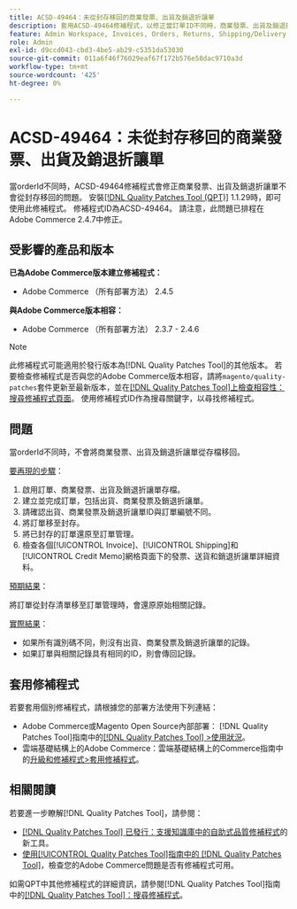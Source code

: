 ```yaml
---
title: ACSD-49464：未從封存移回的商業發票、出貨及銷退折讓單
description: 套用ACSD-49464修補程式，以修正當訂單ID不同時，商業發票、出貨及銷退折讓單不會從封存移回的Adobe Commerce問題。
feature: Admin Workspace, Invoices, Orders, Returns, Shipping/Delivery
role: Admin
exl-id: d9ccd043-cbd3-4be5-ab29-c5351da53030
source-git-commit: 011a6f46f76029eaf67f172b576e58dac9710a3d
workflow-type: tm+mt
source-wordcount: '425'
ht-degree: 0%

---
```


# ACSD-49464：未從封存移回的商業發票、出貨及銷退折讓單

當orderId不同時，ACSD-49464修補程式會修正商業發票、出貨及銷退折讓單不會從封存移回的問題。 安裝[[!DNL Quality Patches Tool (QPT)]](https://experienceleague.adobe.com/en/docs/commerce-operations/tools/quality-patches-tool/quality-patches-tool-to-self-serve-quality-patches) 1.1.29時，即可使用此修補程式。 修補程式ID為ACSD-49464。 請注意，此問題已排程在Adobe Commerce 2.4.7中修正。

## 受影響的產品和版本

**已為Adobe Commerce版本建立修補程式：**

* Adobe Commerce （所有部署方法） 2.4.5

**與Adobe Commerce版本相容：**

* Adobe Commerce （所有部署方法） 2.3.7 - 2.4.6

>[!NOTE]
>
>此修補程式可能適用於發行版本為[!DNL Quality Patches Tool]的其他版本。 若要檢查修補程式是否與您的Adobe Commerce版本相容，請將`magento/quality-patches`套件更新至最新版本，並在[[!DNL Quality Patches Tool]上檢查相容性：搜尋修補程式頁面](https://experienceleague.adobe.com/tools/commerce-quality-patches/index.html)。 使用修補程式ID作為搜尋關鍵字，以尋找修補程式。

## 問題

當orderId不同時，不會將商業發票、出貨及銷退折讓單從存檔移回。

<u>要再現的步驟</u>：

1. 啟用訂單、商業發票、出貨及銷退折讓單存檔。
1. 建立並完成訂單，包括出貨、商業發票及銷退折讓單。
1. 請確認出貨、商業發票及銷退折讓單ID與訂單編號不同。
1. 將訂單移至封存。
1. 將已封存的訂單還原至訂單管理。
1. 檢查各個[!UICONTROL Invoice]、[!UICONTROL Shipping]和[!UICONTROL Credit Memo]網格頁面下的發票、送貨和銷退折讓單詳細資料。

<u>預期結果</u>：

將訂單從封存清單移至訂單管理時，會還原原始相關記錄。

<u>實際結果</u>：

* 如果所有識別碼不同，則沒有出貨、商業發票及銷退折讓單的記錄。
* 如果訂單與相關記錄具有相同的ID，則會傳回記錄。

## 套用修補程式

若要套用個別修補程式，請根據您的部署方法使用下列連結：

* Adobe Commerce或Magento Open Source內部部署： [!DNL Quality Patches Tool]指南中的[[!DNL Quality Patches Tool] >使用狀況](/help/tools/quality-patches-tool/usage.md)。
* 雲端基礎結構上的Adobe Commerce：雲端基礎結構上的Commerce指南中的[升級和修補程式>套用修補程式](https://experienceleague.adobe.com/docs/commerce-cloud-service/user-guide/develop/upgrade/apply-patches.html)。

## 相關閱讀

若要進一步瞭解[!DNL Quality Patches Tool]，請參閱：

* [[!DNL Quality Patches Tool] 已發行：支援知識庫中的自助式品質修補程式](https://experienceleague.adobe.com/en/docs/commerce-operations/tools/quality-patches-tool/quality-patches-tool-to-self-serve-quality-patches)的新工具。
* [使用[!UICONTROL Quality Patches Tool]指南中的 [!DNL Quality Patches Tool]](/help/tools/quality-patches-tool/patches-available-in-qpt/check-patch-for-magento-issue-with-magento-quality-patches.md)，檢查您的Adobe Commerce問題是否有修補程式可用。


如需QPT中其他修補程式的詳細資訊，請參閱[!DNL Quality Patches Tool]指南中的[[!DNL Quality Patches Tool]：搜尋修補程式](https://experienceleague.adobe.com/tools/commerce-quality-patches/index.html)。
